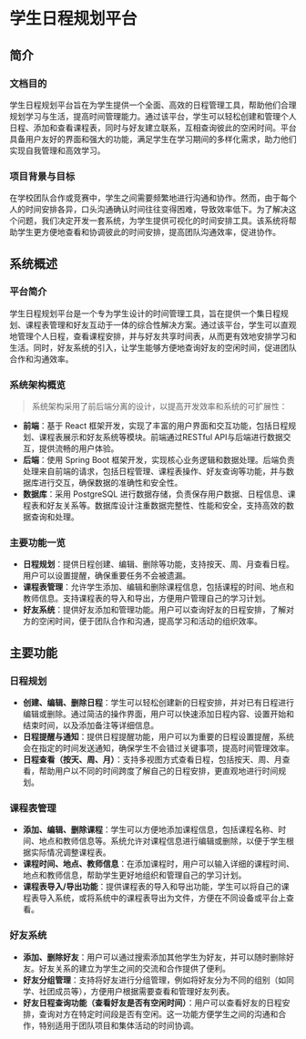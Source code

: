 # 学生日程规划平台

## 简介

### 文档目的

学生日程规划平台旨在为学生提供一个全面、高效的日程管理工具，帮助他们合理规划学习与生活，提高时间管理能力。通过该平台，学生可以轻松创建和管理个人日程、添加和查看课程表，同时与好友建立联系，互相查询彼此的空闲时间。平台具备用户友好的界面和强大的功能，满足学生在学习期间的多样化需求，助力他们实现自我管理和高效学习。

### 项目背景与目标

在学校团队合作或竞赛中，学生之间需要频繁地进行沟通和协作。然而，由于每个人的时间安排各异，口头沟通确认时间往往变得困难，导致效率低下。为了解决这个问题，我们决定开发一套系统，为学生提供可视化的时间安排工具。该系统将帮助学生更方便地查看和协调彼此的时间安排，提高团队沟通效率，促进协作。



## 系统概述

### 平台简介

学生日程规划平台是一个专为学生设计的时间管理工具，旨在提供一个集日程规划、课程表管理和好友互动于一体的综合性解决方案。通过该平台，学生可以直观地管理个人日程，查看课程安排，并与好友共享时间表，从而更有效地安排学习和生活。同时，好友系统的引入，让学生能够方便地查询好友的空闲时间，促进团队合作和沟通效率。

### 系统架构概览

> 系统架构采用了前后端分离的设计，以提高开发效率和系统的可扩展性：

- **前端**：基于 React 框架开发，实现了丰富的用户界面和交互功能，包括日程规划、课程表展示和好友系统等模块。前端通过RESTful API与后端进行数据交互，提供流畅的用户体验。
- **后端**：使用 Spring Boot 框架开发，实现核心业务逻辑和数据处理。后端负责处理来自前端的请求，包括日程管理、课程表操作、好友查询等功能，并与数据库进行交互，确保数据的准确性和安全性。
- **数据库**：采用 PostgreSQL 进行数据存储，负责保存用户数据、日程信息、课程表和好友关系等。数据库设计注重数据完整性、性能和安全，支持高效的数据查询和处理。

### 主要功能一览

- **日程规划**：提供日程创建、编辑、删除等功能，支持按天、周、月查看日程。用户可以设置提醒，确保重要任务不会被遗漏。
- **课程表管理**：允许学生添加、编辑和删除课程信息，包括课程的时间、地点和教师信息。支持课程表的导入和导出，方便用户管理自己的学习计划。
- **好友系统**：提供好友添加和管理功能。用户可以查询好友的日程安排，了解对方的空闲时间，便于团队合作和沟通，提高学习和活动的组织效率。



## 主要功能

### 日程规划

- **创建、编辑、删除日程**：学生可以轻松创建新的日程安排，并对已有日程进行编辑或删除。通过简洁的操作界面，用户可以快速添加日程内容、设置开始和结束时间，以及添加备注等详细信息。
- **日程提醒与通知**：提供日程提醒功能，用户可以为重要的日程设置提醒，系统会在指定的时间发送通知，确保学生不会错过关键事项，提高时间管理效率。
- **日程查看（按天、周、月）**：支持多视图方式查看日程，包括按天、周、月查看，帮助用户以不同的时间跨度了解自己的日程安排，更直观地进行时间规划。

### 课程表管理

- **添加、编辑、删除课程**：学生可以方便地添加课程信息，包括课程名称、时间、地点和教师信息等。系统允许对课程信息进行编辑或删除，以便于学生根据实际情况调整课程表。
- **课程时间、地点、教师信息**：在添加课程时，用户可以输入详细的课程时间、地点和教师信息，帮助学生更好地组织和管理自己的学习计划。
- **课程表导入/导出功能**：提供课程表的导入和导出功能，学生可以将自己的课程表导入系统，或将系统中的课程表导出为文件，方便在不同设备或平台上查看。

### 好友系统

- **添加、删除好友**：用户可以通过搜索添加其他学生为好友，并可以随时删除好友。好友关系的建立为学生之间的交流和合作提供了便利。
- **好友分组管理**：支持将好友进行分组管理，例如将好友分为不同的组别（如同学、社团成员等），方便用户根据需要查看和管理好友列表。
- **好友日程查询功能（查看好友是否有空闲时间）**：用户可以查看好友的日程安排，查询对方在特定时间段是否有空闲。这一功能方便学生之间的沟通和合作，特别适用于团队项目和集体活动的时间协调。